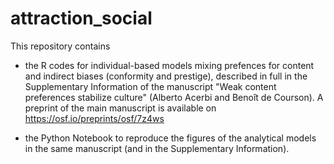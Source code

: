 # attraction_social

This repository contains 

- the R codes for individual-based models mixing prefences for content and indirect biases (conformity and prestige), described in full in the Supplementary Information of the manuscript "Weak content preferences stabilize culture" (Alberto Acerbi and Benoît de Courson). A preprint of the main manuscript is available on https://osf.io/preprints/osf/7z4ws

- the Python Notebook to reproduce the figures of the analytical models in the same manuscript (and in the Supplementary Information).


